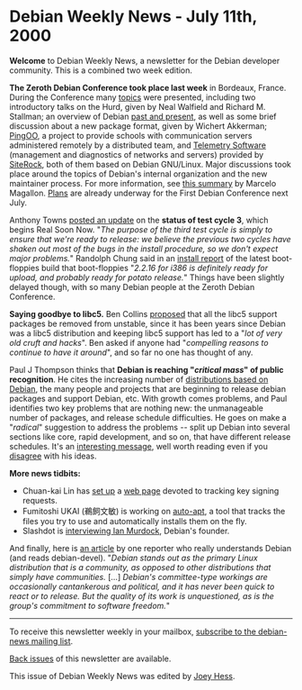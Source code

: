 
Debian Weekly News - July 11th, 2000
====================================



**Welcome** to Debian Weekly News, a newsletter for the Debian developer
community. This is a combined two week edition.




**The Zeroth Debian Conference took place last week** in Bordeaux,
France. During the Conference many
[topics](http://lsm.abul.org/program/topic18_en.html) were
presented, including two introductory talks on the Hurd, given by Neal
Walfield and Richard M. Stallman; an overview of Debian
[past and
present](http://www.wi.leidenuniv.nl/~wichert/talks/), as well as some brief discussion about a new package
format, given by Wichert Akkerman; [PingOO](http://www.pingoo.org/),
a project to provide schools with communication servers administered remotely
by a distributed team, and [Telemetry
Software](http://www.openrock.net/) (management and diagnostics
of networks and servers) provided by [SiteRock](http://www.siterock.com/), both of them based on Debian GNU/Linux. Major discussions
took place around the topics of Debian's internal organization and the new
maintainer process. For more information, see
[this
summary](https://lists.debian.org/debian-news-00/msg00023.html) by Marcelo Magallon. [Plans](https://www.debian.org/News/weekly/2000/21/mail#mail2) are already
underway for the First Debian Conference next July.




Anthony Towns
[posted an update](https://lists.debian.org/debian-devel-announce-0007/msg00000.html) on the **status of test cycle 3**, which begins Real
Soon Now. "*The purpose of the third test cycle is simply to ensure that
we're ready to release: we believe the previous two cycles have shaken out
most of the bugs in the install procedure, so we don't expect major
problems.*" Randolph Chung said in
an [install report](https://lists.debian.org/debian-testing-0007/msg00006.html) of the latest boot-floppies build that boot-floppies
"*2.2.16 for i386 is definitely ready for upload, and probably ready for
potato release.*" Things have been slightly delayed though, with so many
Debian people at the Zeroth Debian Conference.




**Saying goodbye to libc5.** Ben Collins [proposed](https://www.debian.org/News/weekly/2000/21/mail#mail1)
that all the libc5 support packages be removed from unstable, since it has
been years since Debian was a libc5 distribution and keeping libc5 support
has led to a "*lot of very old cruft and hacks*". Ben asked if
anyone had "*compelling reasons to continue to have it around*", and so
far no one has thought of any.




Paul J Thompson thinks that **Debian is reaching "*critical mass*" of
public recognition**. He cites the increasing number of
[distributions based on Debian](https://www.debian.org/derivatives/),
the many people and projects that are beginning to release debian packages and
support Debian, etc. With growth comes problems, and Paul identifies two key
problems that are nothing new: the unmanageable number of packages, and release
schedule difficulties. He goes on make a "*radical*" suggestion to
address the problems -- split up Debian into several sections like core,
rapid development, and so on, that have different release schedules. It's an
[interesting message](https://lists.debian.org/debian-devel-0006/msg02181.html), well worth reading even if you
[disagree](https://lists.debian.org/debian-devel-0006/msg02209.html) with his ideas.




**More news tidbits:**



* Chuan-kai Lin has
[set
up](https://lists.debian.org/debian-devel-0007/msg00327.html) a [web
page](http://oink.cc.ntu.edu.tw/~cklin/signing/) devoted to tracking key signing requests.
* Fumitoshi UKAI (鵜飼文敏) is working on
[auto-apt](https://lists.debian.org/debian-devel-0007/msg00341.html),
a tool that tracks the files you try to use and automatically installs them on
the fly.
* Slashdot is
[interviewing Ian Murdock](http://slashdot.org/article.pl?sid=00/07/10/1256216&mode=nested), Debian's founder.



And finally, here is
[an article](http://www.zdnet.com/enterprise/stories/main/0%2c10228%2c2598156%2c00.html) by one reporter who really understands Debian (and reads
debian-devel). "*Debian stands out as the primary Linux distribution
that is a community, as opposed to other distributions that simply
have communities.*
[...]
*Debian's committee-type workings are occasionally cantankerous and
political, and it has never been quick to react or to release. But the
quality of its work is unquestioned, as is the group's commitment to
software freedom.*"





---



 To receive this newsletter weekly in your mailbox, [subscribe to the debian-news mailing list](https://lists.debian.org/debian-news/).



[Back issues](https://www.debian.org/News/weekly/) of this newsletter are available.



This issue of Debian Weekly News was edited by [Joey Hess](mailto:dwn@debian.org).





